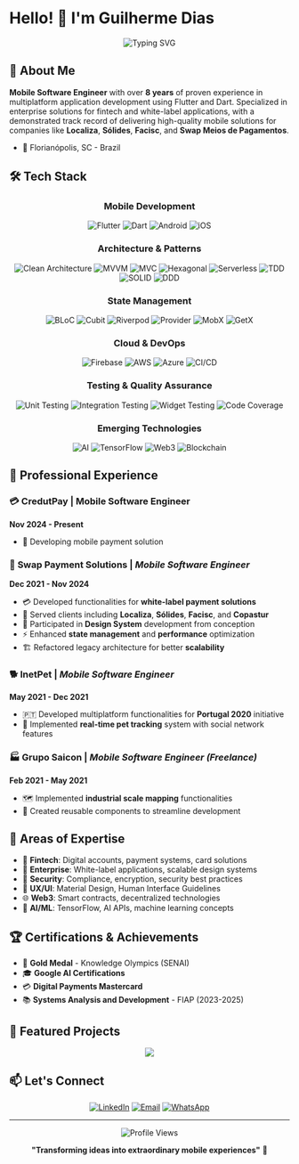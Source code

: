 # Hello! 👋 I'm Guilherme Dias

<div align="center">
  <img src="https://readme-typing-svg.herokuapp.com?font=Fira+Code&weight=500&size=28&duration=3000&pause=1000&color=2196F3&center=true&vCenter=true&width=700&lines=Mobile+Software+Engineer;8%2B+Years+in+Flutter+Development;Fintech+%26+Enterprise+Solutions;Web3+Enthusiast+%F0%9F%9A%80" alt="Typing SVG" />
</div>

## 🚀 About Me

**Mobile Software Engineer** with over **8 years** of proven experience in multiplatform application development using Flutter and Dart. Specialized in enterprise solutions for fintech and white-label applications, with a demonstrated track record of delivering high-quality mobile solutions for companies like **Localiza**, **Sólides**, **Facisc**, and **Swap Meios de Pagamentos**.

- 📍 Florianópolis, SC - Brazil

## 🛠️ Tech Stack

<div align="center">

### Mobile Development
![Flutter](https://img.shields.io/badge/Flutter-02569B?style=for-the-badge&logo=flutter&logoColor=white)
![Dart](https://img.shields.io/badge/Dart-0175C2?style=for-the-badge&logo=dart&logoColor=white)
![Android](https://img.shields.io/badge/Android-3DDC84?style=for-the-badge&logo=android&logoColor=white)
![iOS](https://img.shields.io/badge/iOS-000000?style=for-the-badge&logo=ios&logoColor=white)

### Architecture & Patterns
![Clean Architecture](https://img.shields.io/badge/Clean_Architecture-00D9FF?style=for-the-badge)
![MVVM](https://img.shields.io/badge/MVVM-FF6B6B?style=for-the-badge)
![MVC](https://img.shields.io/badge/MVC-9B59B6?style=for-the-badge)
![Hexagonal](https://img.shields.io/badge/Hexagonal-45B7D1?style=for-the-badge)
![Serverless](https://img.shields.io/badge/Serverless-FD5750?style=for-the-badge)
![TDD](https://img.shields.io/badge/TDD-FF4757?style=for-the-badge)
![SOLID](https://img.shields.io/badge/SOLID-5F27CD?style=for-the-badge)
![DDD](https://img.shields.io/badge/DDD-4ECDC4?style=for-the-badge)

### State Management
![BLoC](https://img.shields.io/badge/BLoC-FF6B35?style=for-the-badge)
![Cubit](https://img.shields.io/badge/Cubit-121D33?style=for-the-badge)
![Riverpod](https://img.shields.io/badge/Riverpod-00D4AA?style=for-the-badge)
![Provider](https://img.shields.io/badge/Provider-96CEB4?style=for-the-badge)
![MobX](https://img.shields.io/badge/MobX-FF9500?style=for-the-badge)
![GetX](https://img.shields.io/badge/GetX-9C27B0?style=for-the-badge)

### Cloud & DevOps
![Firebase](https://img.shields.io/badge/Firebase-FFCA28?style=for-the-badge&logo=firebase&logoColor=black)
![AWS](https://img.shields.io/badge/AWS-232F3E?style=for-the-badge&logo=amazon-aws)
![Azure](https://img.shields.io/badge/Azure-0078D4?style=for-the-badge&logo=microsoft-azure)
![CI/CD](https://img.shields.io/badge/CI%2FCD-326CE5?style=for-the-badge)

### Testing & Quality Assurance
![Unit Testing](https://img.shields.io/badge/Unit_Testing-00C4CC?style=for-the-badge)
![Integration Testing](https://img.shields.io/badge/Integration_Testing-4CAF50?style=for-the-badge)
![Widget Testing](https://img.shields.io/badge/Widget_Testing-1DD1A1?style=for-the-badge)
![Code Coverage](https://img.shields.io/badge/Code_Coverage-FF6348?style=for-the-badge)

### Emerging Technologies
![AI](https://img.shields.io/badge/Artificial_Intelligence-FF6B6B?style=for-the-badge)
![TensorFlow](https://img.shields.io/badge/TensorFlow-FF6F00?style=for-the-badge&logo=tensorflow&logoColor=white)
![Web3](https://img.shields.io/badge/Web3-F16822?style=for-the-badge)
![Blockchain](https://img.shields.io/badge/Blockchain-121D33?style=for-the-badge)

</div>

## 💼 Professional Experience

### 💳 CredutPay | Mobile Software Engineer
**Nov 2024 - Present**
- 🚀 Developing mobile payment solution

### 🏦 **Swap Payment Solutions** | *Mobile Software Engineer*
**Dec 2021 - Nov 2024**
- 💳 Developed functionalities for **white-label payment solutions**
- 🏢 Served clients including **Localiza**, **Sólides**, **Facisc**, and **Copastur**
- 🎨 Participated in **Design System** development from conception
- ⚡ Enhanced **state management** and **performance** optimization
- 🏗️ Refactored legacy architecture for better **scalability**

### 🐕 **InetPet** | *Mobile Software Engineer*
**May 2021 - Dec 2021**
- 🇵🇹 Developed multiplatform functionalities for **Portugal 2020** initiative
- 📍 Implemented **real-time pet tracking** system with social network features

### 🏭 **Grupo Saicon** | *Mobile Software Engineer (Freelance)*
**Feb 2021 - May 2021**
- 🗺️ Implemented **industrial scale mapping** functionalities
- 🔧 Created reusable components to streamline development

## 🎯 Areas of Expertise

- 🏦 **Fintech**: Digital accounts, payment systems, card solutions
- 🏢 **Enterprise**: White-label applications, scalable design systems
- 🔐 **Security**: Compliance, encryption, security best practices
- 🎨 **UX/UI**: Material Design, Human Interface Guidelines
- 🌐 **Web3**: Smart contracts, decentralized technologies
- 🤖 **AI/ML**: TensorFlow, AI APIs, machine learning concepts

## 🏆 Certifications & Achievements

- 🥇 **Gold Medal** - Knowledge Olympics (SENAI)
- 🎓 **Google AI Certifications**
- 💳 **Digital Payments Mastercard**
- 📚 **Systems Analysis and Development** - FIAP (2023-2025)

## 🌟 Featured Projects

<div align="center">
  <a href="https://github.com/grd1as/mindwell">
    <img src="https://github-readme-stats.vercel.app/api/pin/?username=grd1as&repo=mindwell&theme=tokyonight" />
  </a>
</div>

## 📫 Let's Connect

<div align="center">
  
[![LinkedIn](https://img.shields.io/badge/LinkedIn-0077B5?style=for-the-badge&logo=linkedin&logoColor=white)](https://linkedin.com/in/grd1as)
[![Email](https://img.shields.io/badge/Email-D14836?style=for-the-badge&logo=gmail&logoColor=white)](mailto:guidiaspf@gmail.com)
[![WhatsApp](https://img.shields.io/badge/WhatsApp-25D366?style=for-the-badge&logo=whatsapp&logoColor=white)](https://wa.me/5548991083460)

</div>

---

<div align="center">
  <img src="https://komarev.com/ghpvc/?username=grd1as&color=blue&style=flat-square&label=Profile+Views" alt="Profile Views" />
</div>

<div align="center">
  
**"Transforming ideas into extraordinary mobile experiences"** 🚀

</div>
